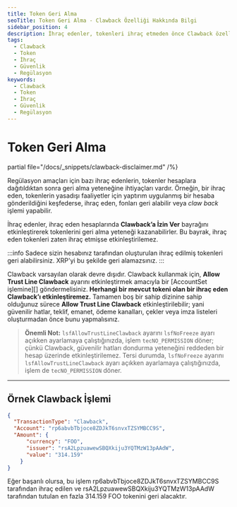 ```yaml
---
title: Token Geri Alma
seoTitle: Token Geri Alma - Clawback Özelliği Hakkında Bilgi
sidebar_position: 4
description: İhraç edenler, tokenleri ihraç etmeden önce Clawback özelliğini etkinleştirirlerse, uyum amacıyla tokenlerini geri alabilirler. Bu süreç, tokenlerin iade edilmesi ve güvenliğin sağlanması açısından kritik öneme sahiptir.
tags: 
  - Clawback
  - Token
  - İhraç
  - Güvenlik
  - Regülasyon
keywords: 
  - Clawback
  - Token
  - İhraç
  - Güvenlik
  - Regülasyon
---
```


# Token Geri Alma

partial file="/docs/_snippets/clawback-disclaimer.md" /%}

Regülasyon amaçları için bazı ihraç edenlerin, tokenler hesaplara dağıtıldıktan sonra geri alma yeteneğine ihtiyaçları vardır. Örneğin, bir ihraç eden, tokenlerin yasadışı faaliyetler için yaptırım uygulanmış bir hesaba gönderildiğini keşfederse, ihraç eden, fonları geri alabilir veya *claw back* işlemi yapabilir.

İhraç edenler, ihraç eden hesaplarında **Clawback’a İzin Ver** bayrağını etkinleştirerek tokenlerini geri alma yeteneği kazanabilirler. Bu bayrak, ihraç eden tokenleri zaten ihraç etmişse etkinleştirilemez.

:::info
Sadece sizin hesabınız tarafından oluşturulan ihraç edilmiş tokenleri geri alabilirsiniz. XRP'yi bu şekilde geri alamazsınız.
:::

Clawback varsayılan olarak devre dışıdır. Clawback kullanmak için, **Allow Trust Line Clawback** ayarını etkinleştirmek amacıyla bir [AccountSet işlemine][] göndermelisiniz. **Herhangi bir mevcut tokeni olan bir ihraç eden Clawback’ı etkinleştiremez.** Tamamen boş bir sahip dizinine sahip olduğunuz sürece **Allow Trust Line Clawback** etkinleştirilebilir; yani güvenilir hatlar, teklif, emanet, ödeme kanalları, çekler veya imza listeleri oluşturmadan önce bunu yapmalısınız.

> **Önemli Not:** `lsfAllowTrustLineClawback` ayarını `lsfNoFreeze` ayarı açıkken ayarlamaya çalıştığınızda, işlem `tecNO_PERMISSION` döner; çünkü Clawback, güvenilir hatları dondurma yeteneğini reddeden bir hesap üzerinde etkinleştirilemez. Tersi durumda, `lsfNoFreeze` ayarını `lsfAllowTrustLineClawback` ayarı açıkken ayarlamaya çalıştığınızda, işlem de `tecNO_PERMISSION` döner.

---

## Örnek Clawback İşlemi

```json
{
  "TransactionType": "Clawback",
  "Account": "rp6abvbTbjoce8ZDJkT6snvxTZSYMBCC9S",
  "Amount": {
      "currency": "FOO",
      "issuer": "rsA2LpzuawewSBQXkiju3YQTMzW13pAAdW",
      "value": "314.159"
    }
}
```

Eğer başarılı olursa, bu işlem rp6abvbTbjoce8ZDJkT6snvxTZSYMBCC9S tarafından ihraç edilen ve rsA2LpzuawewSBQXkiju3YQTMzW13pAAdW tarafından tutulan en fazla 314.159 FOO tokenini geri alacaktır.

